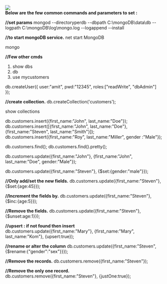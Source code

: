 <img src="https://encrypted-tbn0.gstatic.com/images?q=tbn:ANd9GcTFYY4tvPtflf1l9JJF2cVc7jlIYdbZFKQyK1S4P_jcQxbZVwFs">

<br>
<b>Below are the few common commands and parameters to set : </b><br>

<b>//set params</b>
mongod --directoryperdb --dbpath C:\mongoDB\data\db --logpath C:\mongoDB\log\mongo.log  --logappend  --install

<b>//to start mongoDB service.</b>
net start MongoDB

mongo

<b>//Few other cmds</b>
1. show dbs
2. db
3. use mycustomers

db.createUser({
user:"amit",
pwd:"12345",
roles:["readWrite", "dbAdmin"]
});

<b>//create collection.</b>
db.createCollection('customers');

show collections

db.customers.insert({first_name:"John", last_name:"Doe"});
db.customers.insert([{first_name:"John", last_name:"Doe"},{first_name:"Steven", last_name:"Smith"}]);
db.customers.insert({first_name:"Roy", last_name:"Miller", gender :"Male"});

db.customers.find();
db.customers.find().pretty();

db.customers.update({first_name:"John"}, {first_name:"John", last_name:"Doe", gender:"Male"});

db.customers.update({first_name:"Steven"}, {$set:{gender:"male"}});

<b>//Only add/set the new fields.</b>
db.customers.update({first_name:"Steven"}, {$set:{age:45}});

<b>//Increment the fields by.</b>
db.customers.update({first_name:"Steven"}, {$inc:{age:5}});

<b>//Remove the fields.</b>
db.customers.update({first_name:"Steven"},{$unset:age:1}});

<b>//upsert : if not found then insert</b>
db.customers.update({first_name:"Mary"}, {first_name:"Mary", last_name:"Kom"}, {upsert:true});

<b>//rename or alter the column</b>
db.customers.update({first_name:"Steven", {$rename:{"gender":"sex"}}});

<b>//Remove the records.</b>
db.customers.remove({first_name:"Steven"});

<b>//Remove the only one record.</b>
db.customers.remove({first_name:"Steven"}, {justOne:true});


